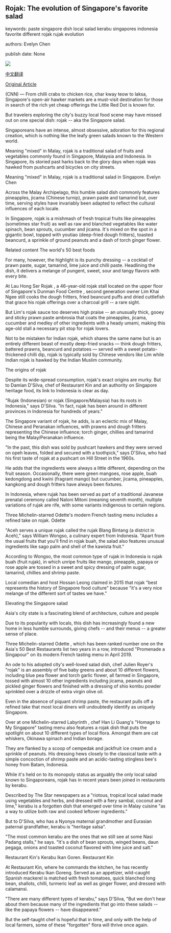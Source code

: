 ## Rojak: The evolution of Singapore's favorite salad

keywords: paste singapore dish local salad kerabu singapores indonesia favorite different rojak rujak evolution

authors: Evelyn Chen

publish date: None

![](https://cdn.cnn.com/cnnnext/dam/assets/200817233948-singapore-rojak-super-tease.jpg)

[中文翻译](Rojak%3A%20The%20evolution%20of%20Singapore%27s%20favorite%20salad_zh.md)

[Original Article](https://edition.cnn.com/travel/article/singapore-salad-rojak/index.html)

(CNN) — From chilli crabs to chicken rice, char kway teow to laksa, Singapore's open-air hawker markets are a must-visit destination for those in search of the rich yet cheap offerings the Little Red Dot is known for.

But travelers exploring the city's buzzy local food scene may have missed out on one special dish: rojak -- aka the Singapore salad.

Singaporeans have an intense, almost obsessive, adoration for this regional creation, which is nothing like the leafy green salads known to the Western world.

Meaning "mixed" in Malay, rojak is a traditional salad of fruits and vegetables commonly found in Singapore, Malaysia and Indonesia. In Singapore, its storied past harks back to the glory days when rojak was hawked from pushcarts and bicycles on city streets.

Meaning "mixed" in Malay, rojak is a traditional salad in Singapore. Evelyn Chen

Across the Malay Archipelago, this humble salad dish commonly features pineapples, jicama (Chinese turnip), prawn paste and tamarind but, over time, serving styles have invariably been adapted to reflect the cultural influences of each locale.

In Singapore, rojak is a mishmash of fresh tropical fruits like pineapples (sometimes star fruit) as well as raw and blanched vegetables like water spinach, bean sprouts, cucumber and jicama. It's mixed on the spot in a gigantic bowl, topped with youtiao (deep-fried dough fritters), toasted beancurd, a sprinkle of ground peanuts and a dash of torch ginger flower.

Related content The world's 50 best foods

For many, however, the highlight is its punchy dressing -- a cocktail of prawn paste, sugar, tamarind, lime juice and chilli paste. Headlining the dish, it delivers a melange of pungent, sweet, sour and tangy flavors with every bite.

At Lau Hong Ser Rojak , a 46-year-old rojak stall located on the upper floor of Singapore's Dunman Food Centre , second generation owner Lim Khai Ngee still cooks the dough fritters, fried beancurd puffs and dried cuttlefish that grace his rojak offerings over a charcoal grill -- a rare sight.

But Lim's rojak sauce too deserves high praise -- an unusually thick, gooey and sticky prawn paste ambrosia that coats the pineapples, jicama, cucumber and medley of other ingredients with a heady umami, making this age-old stall a necessary pit stop for rojak lovers.

Not to be mistaken for Indian rojak, which shares the same name but is an entirely different beast of mostly deep-fried snacks — think dough fritters, battered prawns, beancurd and potatoes — served with a sweet potato-thickened chilli dip, rojak is typically sold by Chinese vendors like Lim while Indian rojak is hawked by the Indian Muslim community.

The origins of rojak

Despite its wide-spread consumption, rojak's exact origins are murky. But to Damian D'Silva, chef of Restaurant Kin and an authority on Singapore heritage food, its link to Indonesia is clear as day.

"Rujak (Indonesian) or rojak (Singapore/Malaysia) has its roots in Indonesia," says D'Silva. "In fact, rujak has been around in different provinces in Indonesia for hundreds of years."

The Singapore variant of rojak, he adds, is an eclectic mix of Malay, Chinese and Peranakan influences, with prawns and dough fritters representing the Chinese influence; torch ginger, chillies and tamarind being the Malay/Peranakan influence.

"In the past, this dish was sold by pushcart hawkers and they were served on opeh leaves, folded and secured with a toothpick," says D'Silva, who had his first taste of rojak at a pushcart on Hill Street in the 1960s.

He adds that the ingredients were always a little different, depending on the fruit season. Occasionally, there were green mangoes, rose apple, buah kedongdong and kwini (fragrant mango) but cucumber, jicama, pineapples, kangkong and dough fritters have always been fixtures.

In Indonesia, where rujak has been served as part of a traditional Javanese prenatal ceremony called Naloni Mitoni (meaning seventh month), multiple variations of rujak are rife, with some variants indigenous to certain regions.

Three Michelin-starred Odette's modern French tasting menu includes a refined take on rojak. Odette

"Aceh serves a unique rujak called the rujak Blang Bintang (a district in Aceh)," says William Wongso, a culinary expert from Indonesia. "Apart from the usual fruits that you'll find in rojak buah, the salad also features unusual ingredients like sago palm and shell of the kawista fruit."

According to Wongso, the most common type of rujak in Indonesia is rujak buah (fruit rujak), in which unripe fruits like mango, pineapple, papaya or rose apple are tossed in a sweet and spicy dressing of palm sugar, tamarind, chillies and shrimp paste.

Local comedian and host Hossan Leong claimed in 2015 that rojak "best represents the history of Singapore food culture" because "it's a very nice melange of the different sort of tastes we have."

Elevating the Singapore salad

Asia's city state is a fascinating blend of architecture, culture and people

Due to its popularity with locals, this dish has increasingly found a new home in less humble surrounds, giving chefs -- and their menus -- a greater sense of place.

Three Michelin-starred Odette , which has been ranked number one on the Asia's 50 Best Restaurants list two years in a row, introduced "Promenade a Singapour" on its modern French tasting menu in April 2019.

An ode to his adopted city's well-loved salad dish, chef Julien Royer's "rojak" is an assembly of five baby greens and about 10 different flowers, including blue pea flower and torch garlic flower, all farmed in Singapore, tossed with almost 10 other ingredients including jicama, peanuts and pickled ginger flowers and finished with a dressing of shio kombu powder sprinkled over a drizzle of extra virgin olive oil.

Even in the absence of piquant shrimp paste, the restaurant pulls off a refined take that most local diners will undoubtedly identify as uniquely Singapore.

Over at one Michelin-starred Labyrinth , chef Han Li Guang's "Homage to My Singapore" tasting menu also features a rojak dish that puts the spotlight on about 10 different types of local flora. Amongst them are cat whiskers, Okinawa spinach and Indian borage.

They are flanked by a scoop of cempedak and jackfruit ice cream and a sprinkle of peanuts. His dressing hews closely to the classical taste with a simple concoction of shrimp paste and an acidic-tasting stingless bee's honey from Batam, Indonesia.

While it's held on to its monopoly status as arguably the only local salad known to Singaporeans, rojak has in recent years been joined in restaurants by kerabu.

Described by The Star newspapers as a "riotous, tropical local salad made using vegetables and herbs, and dressed with a fiery sambal, coconut and lime," kerabu is a forgotten dish that emerged over time in Malay cuisine "as a way to utilize both raw and cooked leftover ingredients."

But to D'Silva, who has a Nyonya maternal grandmother and Eurasian paternal grandfather, kerabu is "heritage salsa".

"The most common kerabu are the ones that we still see at some Nasi Padang stalls," he says. "It's a dish of bean sprouts, winged beans, daun pegaga, onions and toasted coconut flavored with lime juice and salt."

Restaurant Kin's Kerabu Ikan Goren. Restaurant Kin

At Restaurant Kin, where he commands the kitchen, he has recently introduced Kerabu Ikan Goreng. Served as an appetizer, wild-caught Spanish mackerel is matched with fresh tomatoes, quick blanched long bean, shallots, chilli, turmeric leaf as well as ginger flower, and dressed with calamansi.

"There are many different types of kerabu," says D'Silva, "But we don't hear about them because many of the ingredients that go into these salads -- like the papaya flowers -- have disappeared."

But the self-taught chef is hopeful that in time, and only with the help of local farmers, some of these "forgotten" flora will thrive once again.